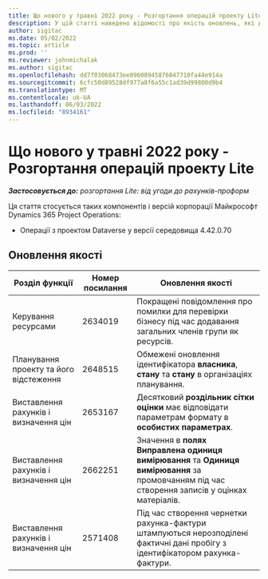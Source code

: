 ```yaml
---
title: Що нового у травні 2022 року - Розгортання операцій проекту Lite
description: У цій статті наведено відомості про якість оновлень, які доступні в травні 2022 випуску розгортання Microsoft Dynamics 365 Project Operations Lite.
author: sigitac
ms.date: 05/02/2022
ms.topic: article
ms.prod: ''
ms.reviewer: johnmichalak
ms.author: sigitac
ms.openlocfilehash: dd7f03068473ee09608945876047710fa44e914a
ms.sourcegitcommit: 6cfc50d89528df977a8f6a55c1ad39d99800d9b4
ms.translationtype: MT
ms.contentlocale: uk-UA
ms.lasthandoff: 06/03/2022
ms.locfileid: "8934161"
---
```

# <a name="whats-new-may-2022---project-operations-lite-deployment"></a>Що нового у травні 2022 року - Розгортання операцій проекту Lite

_**Застосовується до:** розгортання Lite: від угоди до рахунків-проформ_

Ця стаття стосується таких компонентів і версій корпорації Майкрософт Dynamics 365 Project Operations:

- Операції з проектом Dataverse у версії середовища 4.42.0.70

## <a name="quality-updates"></a>Оновлення якості

| Розділ функції | Номер посилання | Оновлення якості |
| --- | --- | --- |
| Керування ресурсами | 2634019 | Покращені повідомлення про помилки для перевірки бізнесу під час додавання загальних членів групи як ресурсів. |
| Планування проекту та його відстеження | 2648515 | Обмежені оновлення ідентифікатора **власника**, **стану** та **стану** в організаціях планування. |
| Виставлення рахунків і визначення цін | 2653167 | Десятковий **роздільник сітки оцінки** має відповідати параметрам формату в **особистих параметрах**. |
| Виставлення рахунків і визначення цін| 2662251 | Значення в **полях Виправлена одиниця вимірювання** та **Одиниця вимірювання** за промовчанням під час створення записів у оцінках матеріалів. |
| Виставлення рахунків і визначення цін| 2571408 | Під час створення чернетки рахунка-фактури штампуються нерозподілені фактичні дані пробігу з ідентифікатором рахунка-фактури. |
